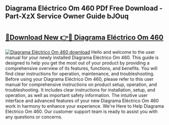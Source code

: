 ## Diagrama Eléctrico Om 460 PDf Free Download - Part-XzX Service Owner Guide bJOuq

# <h2><a href="http://dfn6x1.blite.top/?on=Diagrama+El%c3%a9ctrico+Om+460">🔗Download New 👉🔴 Diagrama Eléctrico Om 460</a></h2>

[![Diagrama Eléctrico Om 460 download](https://i.imgur.com/lujVjoI.png)](http://dfn6x1.blite.top/?on=Diagrama+El%c3%a9ctrico+Om+460)
Hello and welcome to the user manual for your newly installed Diagrama Eléctrico Om 460. This guide is designed to help you get the most out of your product by providing a comprehensive overview of its features, functions, and benefits. You will find clear instructions for operation, maintenance, and troubleshooting. Before using your Diagrama Eléctrico Om 460, please refer to this user manual for comprehensive instructions on product setup, operation, and troubleshooting. It includes clear instructions for installation, setup, and operation, as well as important safety information. The intuitive user interface and advanced features of your new Diagrama Eléctrico Om 460 work in harmony to enhance your experience. We're Here to Help Diagrama Eléctrico Om 460. Our customer support team is ready to assist you with any questions or concerns.
